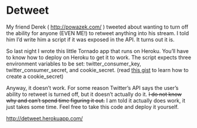 # Detweet

My friend Derek ( http://powazek.com/ ) tweeted about wanting to turn off 
the ability for anyone (EVEN ME!) to retweet anything into his stream. I told
him I’d write him a script if it was exposed in the API. It turns out it is.

So last night I wrote this little Tornado app that runs on Heroku. You’ll have
to know how to deploy on Heroku to get it to work. The script expects three
environment variables to be set: twitter_consumer_key, twitter_consumer_secret,
and cookie_secret. (read [this gist](https://gist.github.com/didip/823887) to 
learn how to create a cookie_secret)

Anyway, it doesn’t work. For some reason Twitter’s API says the user’s ability
to retweet is turned off, but it doesn’t actually do it. <strike>I do not know 
why and can’t spend time figuring it out.</strike> I am told it actually does 
work, it just takes some time. Feel free to take this code and deploy it 
yourself.

http://detweet.herokuapp.com/